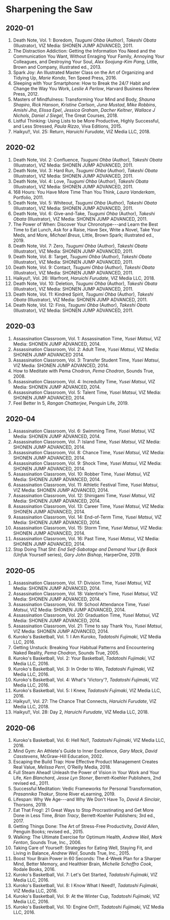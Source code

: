 # Sharpening the Saw

## 2020-01
1. Death Note, Vol. 1: Boredom, _Tsugumi Ohba_ (Author), _Takeshi Obata_ (Illustrator), VIZ Media: SHONEN JUMP ADVANCED, 2011.
1. The Distraction Addiction: Getting the Information You Need and the Communication You Want, Without Enraging Your Family, Annoying Your Colleagues, and Destroying Your Soul, _Alex Soojung-Kim Pang_, Little, Brown and Company, illustrated ed., 2013. 
1. Spark Joy: An Illustrated Master Class on the Art of Organizing and Tidying Up, _Marie Kondo_, Ten Speed Press, 2016.
1. Sleeping with Your Smartphone: How to Break the 24/7 Habit and Change the Way You Work, _Leslie A Perlow_, Harvard Business Review Press, 2012.
1. Masters of Mindfulness: Transforming Your Mind and Body, _Shauna Shapiro_, _Rick Hanson_, _Kristine Carlson_, _Juna Mustad_, _Mike Robbins_, _Amishi Jha_, _Elissa Epel_, _Jessica Graham_, _Dacher Keltner_, _Wallace J Nichols_, _Daniel J Siegel_, The Great Courses, 2018.
1. Listful Thinking: Using Lists to be More Productive, Highly Successful, and Less Stressed, _Paula Rizzo_, Viva Editions, 2015.
1. Haikyu!!, Vol. 25: Return, _Haruichi Furudate_, VIZ Media LLC, 2018.

## 2020-02
1. Death Note, Vol. 2: Confluence, _Tsugumi Ohba_ (Author), _Takeshi Obata_ (Illustrator), VIZ Media: SHONEN JUMP ADVANCED, 2011.
1. Death Note, Vol. 3: Hard Run, _Tsugumi Ohba_ (Author), _Takeshi Obata_ (Illustrator), VIZ Media: SHONEN JUMP ADVANCED, 2011.
1. Death Note, Vol. 4: Love, _Tsugumi Ohba_ (Author), _Takeshi Obata_ (Illustrator), VIZ Media: SHONEN JUMP ADVANCED, 2011.
1. 168 Hours: You Have More Time Than You Think, _Laura Vanderkam_, Portfolio, 2011.
1. Death Note, Vol. 5: Whiteout, _Tsugumi Ohba_ (Author), _Takeshi Obata_ (Illustrator), VIZ Media: SHONEN JUMP ADVANCED, 2011.
1. Death Note, Vol. 6: Give-and-Take, _Tsugumi Ohba_ (Author), _Takeshi Obata_ (Illustrator), VIZ Media: SHONEN JUMP ADVANCED, 2011.
1. The Power of When: Discover Your Chronotype---and Learn the Best Time to Eat Lunch, Ask for a Raise, Have Sex, Write a Novel, Take Your Meds, and More, _Michael Breus_,  Little, Brown Spark; illustrated ed., 2019.
1. Death Note, Vol. 7: Zero, _Tsugumi Ohba_ (Author), _Takeshi Obata_ (Illustrator), VIZ Media: SHONEN JUMP ADVANCED, 2011.
1. Death Note, Vol. 8: Target, _Tsugumi Ohba_ (Author), _Takeshi Obata_ (Illustrator), VIZ Media: SHONEN JUMP ADVANCED, 2011.
1. Death Note, Vol. 9: Contact, _Tsugumi Ohba_ (Author), _Takeshi Obata_ (Illustrator), VIZ Media: SHONEN JUMP ADVANCED, 2011.
1. Haikyu!!, Vol. 26: Warfront, _Haruichi Furudate_, VIZ Media LLC, 2018.
1. Death Note, Vol. 10: Deletion, _Tsugumi Ohba_ (Author), _Takeshi Obata_ (Illustrator), VIZ Media: SHONEN JUMP ADVANCED, 2011.
1. Death Note, Vol. 11: Kindred Spirit, _Tsugumi Ohba_ (Author), _Takeshi Obata_ (Illustrator), VIZ Media: SHONEN JUMP ADVANCED, 2011.
1. Death Note, Vol. 12: Finis, _Tsugumi Ohba_ (Author), _Takeshi Obata_ (Illustrator), VIZ Media: SHONEN JUMP ADVANCED, 2011.

## 2020-03
1. Assassination Classroom, Vol. 1: Assassination Time, _Yusei Matsui_, VIZ Media: SHONEN JUMP ADVANCED, 2014.
1. Assassination Classroom, Vol. 2: Adult Time, _Yusei Matsui_, VIZ Media: SHONEN JUMP ADVANCED 2014.
1. Assassination Classroom, Vol. 3: Transfer Student Time, _Yusei Matsui_, VIZ Media: SHONEN JUMP ADVANCED, 2014.
1. How to Meditate with Pema Chodron, _Pema Chodron_, Sounds True, 2008.
1. Assassination Classroom, Vol. 4: Incredulity Time, _Yusei Matsui_, VIZ Media: SHONEN JUMP ADVANCED, 2014.
1. Assassination Classroom, Vol. 5: Talent Time, _Yusei Matsui_, VIZ Media: SHONEN JUMP ADVANCED, 2014.
1. Feel Better In 5, _Rangan Chatterjee_, Penguin Life, 2019.

## 2020-04
1. Assassination Classroom, Vol. 6: Swimming Time, _Yusei Matsui_, VIZ Media: SHONEN JUMP ADVANCED, 2014.
1. Assassination Classroom, Vol. 7: Island Time, _Yusei Matsui_, VIZ Media: SHONEN JUMP ADVANCED, 2014.
1. Assassination Classroom, Vol. 8: Chance Time, _Yusei Matsui_, VIZ Media: SHONEN JUMP ADVANCED, 2014.
1. Assassination Classroom, Vol. 9: Shock Time, _Yusei Matsui_, VIZ Media: SHONEN JUMP ADVANCED, 2014.
1. Assassination Classroom, Vol. 10: Robber Time, _Yusei Matsui_, VIZ Media: SHONEN JUMP ADVANCED, 2014.
1. Assassination Classroom, Vol. 11: Athletic Festival Time, _Yusei Matsui_, VIZ Media: SHONEN JUMP ADVANCED, 2014.
1. Assassination Classroom, Vol. 12: Shinigami Time, _Yusei Matsui_, VIZ Media: SHONEN JUMP ADVANCED, 2014.
1. Assassination Classroom, Vol. 13: Career Time, _Yusei Matsui_, VIZ Media: SHONEN JUMP ADVANCED, 2014.
1. Assassination Classroom, Vol. 14: End-of-Term Time, _Yusei Matsui_, VIZ Media: SHONEN JUMP ADVANCED, 2014.
1. Assassination Classroom, Vol. 15: Storm Time, _Yusei Matsui_, VIZ Media: SHONEN JUMP ADVANCED, 2014.
1. Assassination Classroom, Vol. 16: Past Time, _Yusei Matsui_, VIZ Media: SHONEN JUMP ADVANCED, 2014.
1. Stop Doing That Sh*t: End Self-Sabotage and Demand Your Life Back (Unfu*k Yourself series), _Gary John Bishop_, HarperOne, 2019.

## 2020-05
1. Assassination Classroom, Vol. 17: Division Time, _Yusei Matsui_, VIZ Media: SHONEN JUMP ADVANCED, 2014.
1. Assassination Classroom, Vol. 18: Valentine's Time, _Yusei Matsui_, VIZ Media: SHONEN JUMP ADVANCED, 2014.
1. Assassination Classroom, Vol. 19: School Attendance Time, _Yusei Matsui_, VIZ Media: SHONEN JUMP ADVANCED, 2014.
1. Assassination Classroom, Vol. 20: Graduation Time, _Yusei Matsui_, VIZ Media: SHONEN JUMP ADVANCED, 2014.
1. Assassination Classroom, Vol. 21: Time to say Thank You, _Yusei Matsui_, VIZ Media: SHONEN JUMP ADVANCED, 2014.
1. Kuroko's Basketball, Vol. 1: I Am Kuroko, _Tadatoshi Fujimaki_, VIZ Media LLC, 2016.
1. Getting Unstuck: Breaking Your Habitual Patterns and Encountering Naked Reality, _Pema Chodron_, Sounds True, 2005.
1. Kuroko's Basketball, Vol. 2: Your Basketball, _Tadatoshi Fujimaki_, VIZ Media LLC, 2016.
1. Kuroko's Basketball, Vol. 3: In Order to Win, _Tadatoshi Fujimaki_, VIZ Media LLC, 2016.
1. Kuroko's Basketball, Vol. 4: What's 'Victory'?, _Tadatoshi Fujimaki_, VIZ Media LLC, 2016.
1. Kuroko's Basketball, Vol. 5: I Knew, _Tadatoshi Fujimaki_, VIZ Media LLC, 2016.
1. Haikyu!!, Vol. 27: The Chance That Connects, _Haruichi Furudate_, VIZ Media LLC, 2018.
1. Haikyu!!, Vol. 28: Day 2, _Haruichi Furudate_, VIZ Media LLC, 2018.

## 2020-06
1. Kuroko's Basketball, Vol. 6: Hell No!!, _Tadatoshi Fujimaki_, VIZ Media LLC, 2016.
1. Mind Gym: An Athlete's Guide to Inner Excellence, _Gary Mack_, _David Casstevens_, McGraw-Hill Education, 2002.
1. Escaping the Build Trap: How Effective Product Management Creates Real Value, _Melissa Perri_, O'Reilly Media, 2018.
1. Full Steam Ahead! Unleash the Power of Vision in Your Work and Your Life, _Ken Blanchard_, _Jesse Lyn Stoner_, Berrett-Koehler Publishers, 2nd revised ed., 2011.
1. Successful Meditation: Vedic Frameworks for Personal Transformation, _Prasannika Thakur_, Stone River eLearning, 2019.
1. Lifespan: Why We Age---and Why We Don't Have To, _David A Sinclair_, Thorsons, 2019.
1. Eat That Frog!: 21 Great Ways to Stop Procrastinating and Get More Done in Less Time, _Brian Tracy_, Berrett-Koehler Publishers; 3rd ed., 2017.
1. Getting Things Done: The Art of Stress-Free Productivity, _David Allen_, Penguin Books; revised ed., 2015.
1. Walking: The Ultimate Exercise for Optimum Health, _Andrew Weil_, _Mark Fenton_, Sounds True, Inc., 2006.
1. Taking Care of Yourself: Strategies for Eating Well, Staying Fit, and Living in Balance, _Andrew Weil_, Sounds True, Inc., 2015.
1. Boost Your Brain Power in 60 Seconds: The 4-Week Plan for a Sharper Mind, Better Memory, and Healthier Brain, _Michelle Schoffro Cook_, Rodale Books, 2016.
1. Kuroko's Basketball, Vol. 7: Let's Get Started, _Tadatoshi Fujimaki_, VIZ Media LLC, 2016.
1. Kuroko's Basketball, Vol. 8: I Know What I Need!!, _Tadatoshi Fujimaki_, VIZ Media LLC, 2016.
1. Kuroko's Basketball, Vol. 9: At the Winter Cup, _Tadatoshi Fujimaki_, VIZ Media LLC, 2016.
1. Kuroko's Basketball, Vol. 10: Engine On!!!, _Tadatoshi Fujimaki_, VIZ Media LLC, 2016.
